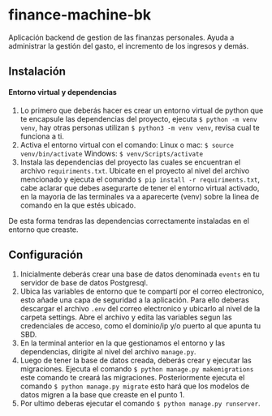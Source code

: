 # finance-machine-bk
Aplicación backend de gestion de las finanzas personales. Ayuda a administrar la gestión del gasto, el incremento de los ingresos y demás.

## Instalación
#### Entorno virtual y dependencias
1. Lo primero que deberás hacer es crear un entorno virtual de python que te encapsule las dependencias del proyecto, ejecuta `$ python -m venv venv`, hay otras personas utilizan `$ python3 -m venv venv`, revisa cual te funciona a ti.
2. Activa el entorno virtual con el comando:
  Linux o mac: `$ source venv/bin/activate`
  Windows: `$ venv/Scripts/activate`
3. Instala las dependencias del proyecto las cuales se encuentran el archivo `requiriments.txt`. Ubicate en el proyecto al nivel del archivo mencionado y ejecuta el comando `$ pip install -r requiriments.txt`, cabe aclarar que debes asegurarte de tener el entorno virtual activado, en la mayoria de las terminales va a aparecerte (venv) sobre la linea de comando en la que estés ubicado.

De esta forma tendras las dependencias correctamente instaladas en el entorno que creaste.

## Configuración
1. Inicialmente deberás crear una base de datos denominada `events` en tu servidor de base de datos Postgresql.
2. Ubica las variables de entorno que te compartí por el correo electronico, esto añade una capa de seguridad a la aplicación. Para ello deberas descargar el archivo `.env` del correo electronico y ubicarlo al nivel de la carpeta settings. Abre el archivo y edita las variables segun las credenciales de acceso, como el dominio/ip y/o puerto al que apunta tu SBD.
3. En la terminal anterior en la que gestionamos el entorno y las dependencias, dirigite al nivel del archivo `manage.py`.
4. Luego de tener la base de datos creada, deberás crear y ejecutar las migraciones. Ejecuta el comando `$ python manage.py makemigrations` este comando te creará las migraciones. Posteriormente ejecuta el comando `$ python manage.py migrate` esto hará que los modelos de datos migren a la base que creaste en el punto 1. 
5. Por ultimo deberas ejecutar el comando `$ python manage.py runserver`.

